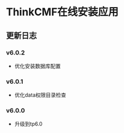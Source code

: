 # ThinkCMF在线安装应用

##  更新日志
### v6.0.2
* 优化安装数据库配置

### v6.0.1
* 优化data权限目录检查

### v6.0.0
* 升级到tp6.0
